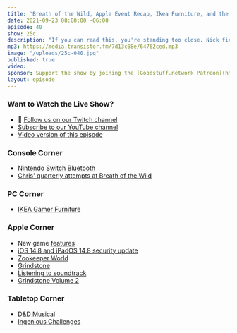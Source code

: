 ```yaml
---
title: 'Breath of the Wild, Apple Event Recap, Ikea Furniture, and the D&D Musical'
date: 2021-09-23 08:00:00 -06:00
episode: 40
show: 25c
description: "If you can read this, you're standing too close. Nick finished Hades, Chris hasn't finished Breath of the Wild, and IKEA's got some furniture for your gaming room."
mp3: https://media.transistor.fm/7d13c68e/64762ced.mp3
image: "/uploads/25c-040.jpg"
published: true
video:
sponsor: Support the show by joining the [Goodstuff.network Patreon](https://www.patreon.com/goodstuff)
layout: episode
---
```


### Want to Watch the Live Show?

* 💙 [Follow us on our Twitch channel](https://goodstuff.network/twitch/)
* [Subscribe to our YouTube channel](https://www.youtube.com/user/goodstuffdotfm?sub_confirmation=1)
* [Video version of this episode](https://www.youtube.com/watch?v=RslqVewIFuA)

### Console Corner

- [Nintendo Switch Bluetooth](https://www.theverge.com/2021/9/14/22674704/nintendo-switch-bluetooth-audio-software-update)
- [Chris' quarterly attempts at Breath of the Wild](https://twitter.com/iChris/status/1438723141413466112?s=20)

### PC Corner

- [IKEA Gamer Furniture](https://www.polygon.com/22678070/ikea-gamer-gear-collaboration-republic-gamers-desk-chairs-storage)

### Apple Corner

- New game [features](https://apps.apple.com/us/story/id1585250365)
- [iOS 14.8 and iPadOS 14.8 security update](https://www.macrumors.com/2021/09/13/apple-releases-ios-14-8-with-security-updates/)
- [Zookeeper World](https://apps.apple.com/us/app/zookeeper-world/id1370858242)
- [Grindstone](https://apps.apple.com/us/app/grindstone/id1357426636#?platform=ipad)
- [Listening to soundtrack](https://music.apple.com/us/album/grindstone-original-game-soundtrack/1483068684)
- [Grindstone Volume 2](https://music.apple.com/us/album/grindstone-vol-2-original-game-soundtrack/1522138570)

### Tabletop Corner

- [D&D Musical](https://screenrant.com/dnd-celebration-2021-musical-circus-sound/)
- [Ingenious Challenges](https://boardgamegeek.com/boardgame/71099/ingenious-challenges)